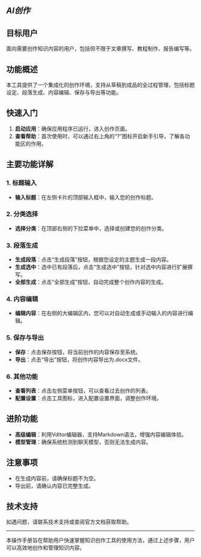 ## ***AI创作***

## 目标用户
面向需要创作知识内容的用户，包括但不限于文章撰写、教程制作、报告编写等。

## 功能概述
本工具提供了一个集成化的创作环境，支持从草稿到成品的全过程管理，包括标题设定、段落生成、内容编辑、保存与导出等功能。

## 快速入门
1. **启动应用**：确保应用程序已运行，进入创作页面。
2. **查看帮助**：首次使用时，可以通过右上角的“?”图标开启新手引导，了解各功能区的作用。

## 主要功能详解

### 1. 标题输入
- **输入标题**：在左侧卡片的顶部输入框中，输入您的创作标题。

### 2. 分类选择
- **选择分类**：在顶部右侧的下拉菜单中，选择或创建您的创作分类。

### 3. 段落生成
- **生成段落**：点击“生成段落”按钮，根据您设定的主题生成一段内容。
- **生成选中**：选中已有段落后，点击“生成选中”按钮，针对选中内容进行扩展撰写。
- **全部生成**：点击“全部生成”按钮，自动完成整个创作内容的生成。

### 4. 内容编辑
- **编辑内容**：在右侧的大编辑区内，您可以对自动生成或手动输入的内容进行编辑。

### 5. 保存与导出
- **保存**：点击保存按钮，将当前创作的内容保存至系统。
- **导出**：点击“导出”按钮，将创作内容导出为.docx文件。

### 6. 其他功能
- **查看列表**：点击左侧菜单按钮，可以查看过去创作的列表。
- **配置设置**：点击工具图标，进入配置设置界面，调整创作环境。

## 进阶功能
- **高级编辑**：利用Vditor编辑器，支持Markdown语法，增强内容编辑体验。
- **模型管理**：确保系统检测到聊天模型，否则无法生成内容。

## 注意事项
- 在生成内容前，请确保标题不为空。
- 导出前，请确认内容已完整生成。

## 技术支持
如遇问题，请联系技术支持或查阅官方文档获取帮助。

---

本操作手册旨在帮助用户快速掌握知识创作工具的使用方法，通过上述步骤，用户可以高效地创作和管理知识内容。